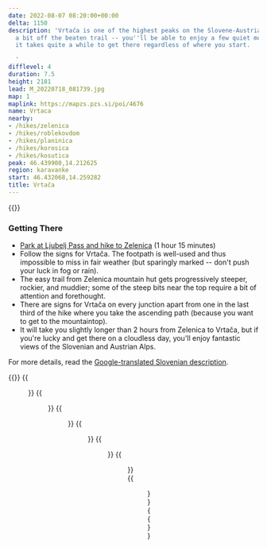 ```yaml
---
date: 2022-08-07 08:20:00+00:00
delta: 1150
description: 'Vrtača is one of the highest peaks on the Slovene-Austrian border. It''s
  a bit off the beaten trail -- you''ll be able to enjoy a few quiet moments, but
  it takes quite a while to get there regardless of where you start.

  '
difflevel: 4
duration: 7.5
height: 2181
lead: M_20220718_081739.jpg
map: 1
maplink: https://mapzs.pzs.si/poi/4676
name: Vrtaca
nearby:
- /hikes/zelenica
- /hikes/roblekovdom
- /hikes/planinica
- /hikes/korosica
- /hikes/kosutica
peak: 46.439900,14.212625
region: karavanke
start: 46.432068,14.259282
title: Vrtača
---
```

{{<hike-details description="yes">}}

### Getting There

* [Park at Ljubelj Pass and hike to Zelenica](../zelenica) (1 hour 15 minutes)
* Follow the signs for Vrtača. The footpath is well-used and thus impossible to miss in fair weather (but sparingly marked -- don't push your luck in fog or rain).
* The easy trail from Zelenica mountain hut gets progressively steeper, rockier, and muddier; some of the steep bits near the top require a bit of attention and forethought.
* There are signs for Vrtača on every junction apart from one in the last third of the hike where you take the ascending path (because you want to get to the mountaintop).
* It will take you slightly longer than 2 hours from Zelenica to Vrtača, but if you're lucky and get there on a cloudless day, you'll enjoy fantastic views of the Slovenian and Austrian Alps.

For more details, read the [Google-translated Slovenian description](https://sloveniahiking-rocks.translate.goog/hikes/vrtaca/?_x_tr_sl=sl&_x_tr_tl=en&_x_tr_hl=en-US).

{{<gallery>}}
{{<figure src="M_20220718_081115.jpg">}}
{{<figure src="M_20220718_091057.jpg">}}
{{<figure src="M_20220718_092830.jpg">}}
{{<figure src="M_20220718_092833.jpg">}}
{{<figure src="M_20220718_095555.jpg">}}
{{<figure src="M_20220718_101058.jpg">}}
{{<figure src="M_20220718_101157.jpg">}}
{{</gallery>}}

